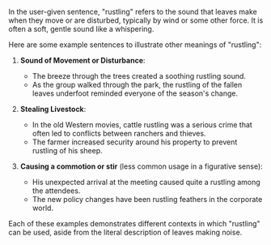 In the user-given sentence, "rustling" refers to the sound that leaves make when they move or are disturbed, typically by wind or some other force. It is often a soft, gentle sound like a whispering.

Here are some example sentences to illustrate other meanings of "rustling":

1. **Sound of Movement or Disturbance**:
   - The breeze through the trees created a soothing rustling sound.
   - As the group walked through the park, the rustling of the fallen leaves underfoot reminded everyone of the season's change.

2. **Stealing Livestock**:
   - In the old Western movies, cattle rustling was a serious crime that often led to conflicts between ranchers and thieves.
   - The farmer increased security around his property to prevent rustling of his sheep.

3. **Causing a commotion or stir** (less common usage in a figurative sense):
   - His unexpected arrival at the meeting caused quite a rustling among the attendees.
   - The new policy changes have been rustling feathers in the corporate world.

Each of these examples demonstrates different contexts in which "rustling" can be used, aside from the literal description of leaves making noise.